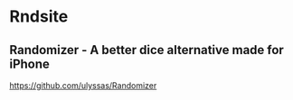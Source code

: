 # Rndsite

## Randomizer - A better dice alternative made for iPhone

https://github.com/ulyssas/Randomizer

